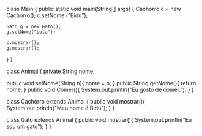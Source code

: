 class Main {
  public static void main(String[] args) {
    Cachorro c = new Cachorro();
    c.setNome ("Bidu");

    Gato g = new Gato();
    g.setNome("Lola"); 

    c.mostrar();
    g.mostrar();
    
  }
}




class Animal {
 private String nome;

  public void setNome(String n){
    nome = n;
}
  public String getNome(){
    return nome;
  }
public void Comer(){
  System.out.println("Eu gosto de comer.");
}
}



class Cachorro extends Animal {
  public void mostrar(){
    System.out.println("Meu nome é Bidu");
  }
}




class Gato extends Animal {
  public void mostrar(){
    System.out.println("Eu sou um gato");
  }
}
